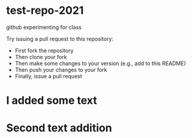 # test-repo-2021
github experimenting for class

Try issuing a pull request to this repository:

* First fork the repository
* Then clone your fork
* Then make some changes to your version (e.g., add to this README)
* Then push your changes to your fork
* Finally, issue a pull request

# I added some text

# Second text addition


